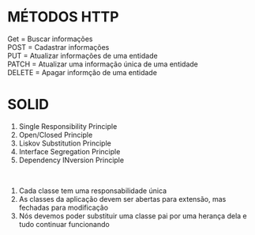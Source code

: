 
# MÉTODOS HTTP

Get = Buscar informações <br>
POST = Cadastrar informações <br>
PUT = Atualizar informações de uma entidade <br>
PATCH = Atualizar uma informação única de uma entidade <br>
DELETE = Apagar informção de uma entidade <br>

##

# SOLID
 
1. Single Responsibility Principle
2. Open/Closed Principle
3. Liskov Substitution Principle
4. Interface Segregation Principle
5. Dependency INversion Principle

<br>

1. Cada classe tem uma responsabilidade única
2. As classes da aplicação devem ser abertas para extensão, mas fechadas para modificação
3. Nós devemos poder substituir uma classe pai por uma herança dela e tudo continuar funcionando

